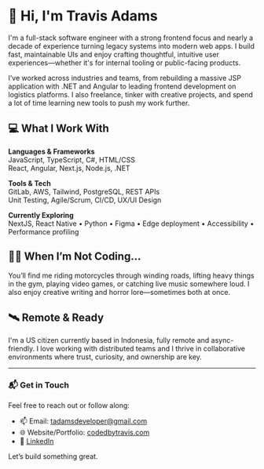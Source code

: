 # 👋 Hi, I'm Travis Adams

I'm a full-stack software engineer with a strong frontend focus and nearly a decade of experience turning legacy systems into modern web apps. I build fast, maintainable UIs and enjoy crafting thoughtful, intuitive user experiences—whether it's for internal tooling or public-facing products.

I’ve worked across industries and teams, from rebuilding a massive JSP application with .NET and Angular to leading frontend development on logistics platforms. I also freelance, tinker with creative projects, and spend a lot of time learning new tools to push my work further.

## 💻 What I Work With

**Languages & Frameworks**  
JavaScript, TypeScript, C#, HTML/CSS  
React, Angular, Next.js, Node.js, .NET

**Tools & Tech**  
GitLab, AWS, Tailwind, PostgreSQL, REST APIs  
Unit Testing, Agile/Scrum, CI/CD, UX/UI Design

**Currently Exploring**  
NextJS, React Native • Python • Figma • Edge deployment • Accessibility • Performance profiling

## 🏄‍♂️ When I’m Not Coding...

You’ll find me riding motorcycles through winding roads, lifting heavy things in the gym, playing video games, or catching live music somewhere loud. I also enjoy creative writing and horror lore—sometimes both at once.

## 🛰 Remote & Ready

I'm a US citizen currently based in Indonesia, fully remote and async-friendly. I love working with distributed teams and I thrive in collaborative environments where trust, curiosity, and ownership are key.

---

### 📬 Get in Touch

Feel free to reach out or follow along:

- 📫 Email: tadamsdeveloper@gmail.com  
- 🌐 Website/Portfolio: [codedbytravis.com](https://www.codedbytravis.com)
- 🧾 [LinkedIn](https://www.linkedin.com/in/travis-a-768637a2/)

Let’s build something great.

